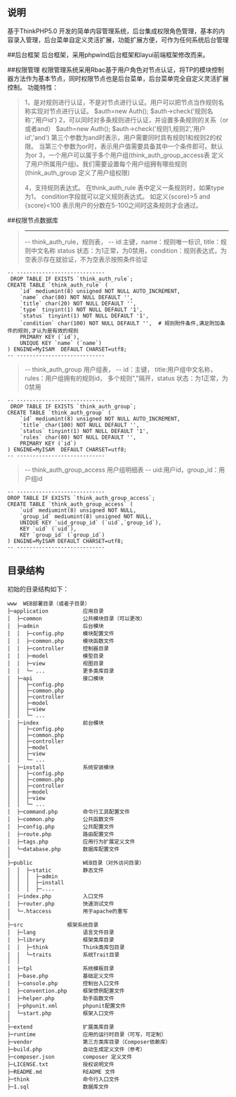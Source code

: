 ﻿## 说明
基于ThinkPHP5.0 开发的简单内容管理系统，后台集成权限角色管理，基本的内容录入管理，后台菜单自定义灵活扩展，功能扩展方便，可作为任何系统后台管理

##后台框架
后台框架，采用phpwind后台框架和layui前端框架修改而来。

##权限管理
权限管理系统采用Rbac基于用户角色对节点认证，将TP的模块控制器方法作为基本节点，同时权限节点也是后台菜单，后台菜单完全自定义灵活扩展控制。
功能特性：
  

> 1，是对规则进行认证，不是对节点进行认证。用户可以把节点当作规则名称实现对节点进行认证。
>        $auth=new Auth();  $auth->check('规则名称','用户id')
>   2，可以同时对多条规则进行认证，并设置多条规则的关系（or或者and）
>        $auth=new Auth();  $auth->check('规则1,规则2','用户id','and') 
>        第三个参数为and时表示，用户需要同时具有规则1和规则2的权限。 当第三个参数为or时，表示用户值需要具备其中一个条件即可。默认为or
>   3，一个用户可以属于多个用户组(think_auth_group_access表 定义了用户所属用户组)。我们需要设置每个用户组拥有哪些规则(think_auth_group 定义了用户组权限)
>   
>   4，支持规则表达式。
>        在think_auth_rule 表中定义一条规则时，如果type为1， condition字段就可以定义规则表达式。 如定义{score}>5  and {score}<100  表示用户的分数在5-100之间时这条规则才会通过。

##权限节点数据库


> -- ----------------------------
> -- think_auth_rule，规则表，
> -- id:主键，name：规则唯一标识, title：规则中文名称 status 状态：为1正常，为0禁用，condition：规则表达式，为空表示存在就验证，不为空表示按照条件验证
```
-- ----------------------------
 DROP TABLE IF EXISTS `think_auth_rule`;
CREATE TABLE `think_auth_rule` (  
    `id` mediumint(8) unsigned NOT NULL AUTO_INCREMENT,  
    `name` char(80) NOT NULL DEFAULT '',  
    `title` char(20) NOT NULL DEFAULT '',  
    `type` tinyint(1) NOT NULL DEFAULT '1',    
    `status` tinyint(1) NOT NULL DEFAULT '1',  
    `condition` char(100) NOT NULL DEFAULT '',  # 规则附件条件,满足附加条件的规则,才认为是有效的规则
    PRIMARY KEY (`id`),  
    UNIQUE KEY `name` (`name`)
) ENGINE=MyISAM  DEFAULT CHARSET=utf8;
-- ----------------------------
```
> -- think_auth_group 用户组表， 
> -- id：主键， title:用户组中文名称， rules：用户组拥有的规则id， 多个规则","隔开，status 状态：为1正常，为0禁用
```
-- ----------------------------
 DROP TABLE IF EXISTS `think_auth_group`;
CREATE TABLE `think_auth_group` ( 
    `id` mediumint(8) unsigned NOT NULL AUTO_INCREMENT, 
    `title` char(100) NOT NULL DEFAULT '', 
    `status` tinyint(1) NOT NULL DEFAULT '1', 
    `rules` char(80) NOT NULL DEFAULT '', 
    PRIMARY KEY (`id`)
) ENGINE=MyISAM  DEFAULT CHARSET=utf8;
-- ----------------------------
```

> -- think_auth_group_access 用户组明细表
> -- uid:用户id，group_id：用户组id
```
-- ----------------------------
DROP TABLE IF EXISTS `think_auth_group_access`;
CREATE TABLE `think_auth_group_access` (  
    `uid` mediumint(8) unsigned NOT NULL,  
    `group_id` mediumint(8) unsigned NOT NULL, 
    UNIQUE KEY `uid_group_id` (`uid`,`group_id`),  
    KEY `uid` (`uid`), 
    KEY `group_id` (`group_id`)
) ENGINE=MyISAM DEFAULT CHARSET=utf8;
-- ----------------------------
```

## 目录结构

初始的目录结构如下：

~~~
www  WEB部署目录（或者子目录）
├─application           应用目录
│  ├─common             公共模块目录（可以更改）
│  ├─admin              后台模块
│  │  ├─config.php      模块配置文件
│  │  ├─common.php      模块函数文件
│  │  ├─controller      控制器目录
│  │  ├─model           模型目录
│  │  ├─view            视图目录
│  │  └─ ...            更多类库目录
│  ├─api                接口模块
│  │  ├─config.php      
│  │  ├─common.php      
│  │  ├─controller      
│  │  ├─model           
│  │  ├─view            
│  │  └─ ...            
│  ├─index              前台模块
│  │  ├─config.php      
│  │  ├─common.php      
│  │  ├─controller      
│  │  ├─model           
│  │  ├─view            
│  │  └─ ...            
│  ├─install            系统安装模块
│  │  ├─config.php      
│  │  ├─common.php      
│  │  ├─controller      
│  │  ├─model           
│  │  ├─view            
│  │  └─ ...            
│  ├─command.php        命令行工具配置文件
│  ├─common.php         公共函数文件
│  ├─config.php         公共配置文件
│  ├─route.php          路由配置文件
│  ├─tags.php           应用行为扩展定义文件
│  └─database.php       数据库配置文件
│
├─public                WEB目录（对外访问目录）    
│  │  ├─static          静态文件 
│  │  │  ├─admin
│  │  │  ├─install
│  │  │  ├─....
│  ├─index.php          入口文件
│  ├─router.php         快速测试文件
│  └─.htaccess          用于apache的重写
│
├─src              框架系统目录
│  ├─lang               语言文件目录
│  ├─library            框架类库目录
│  │  ├─think           Think类库包目录
│  │  └─traits          系统Trait目录
│  │
│  ├─tpl                系统模板目录
│  ├─base.php           基础定义文件
│  ├─console.php        控制台入口文件
│  ├─convention.php     框架惯例配置文件
│  ├─helper.php         助手函数文件
│  ├─phpunit.xml        phpunit配置文件
│  └─start.php          框架入口文件
│
├─extend                扩展类库目录
├─runtime               应用的运行时目录（可写，可定制）
├─vendor                第三方类库目录（Composer依赖库）
├─build.php             自动生成定义文件（参考）
├─composer.json         composer 定义文件
├─LICENSE.txt           授权说明文件
├─README.md             README 文件
├─think                 命令行入口文件
├─1.sql                 数据库文件



